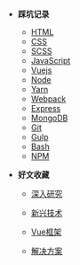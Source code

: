 - **踩坑记录**

  - [HTML](docs/html.md)
  - [CSS](docs/css.md)
  - [SCSS](./docs/scss.md)
  - [JavaScript](docs/javascript.md)
  - [Vuejs](docs/vue.md)
  - [Node](docs/node.md)
  - [Yarn](docs/yarn.md)
  - [Webpack](docs/webpack.md)
  - [Express](docs/express.md)
  - [MongoDB](docs/mongodb.md)
  - [Git](docs/git.md)
  - [Gulp](docs/gulp.md)
  - [Bash](docs/bash.md)
  - [NPM](./docs/npm.md)

- **好文收藏**

  - [深入研究](articles/study.md)

  - [新兴技术](articles/tech.md)

  - [Vue框架](articles/vue.md)

  - [解决方案](articles/solution.md)